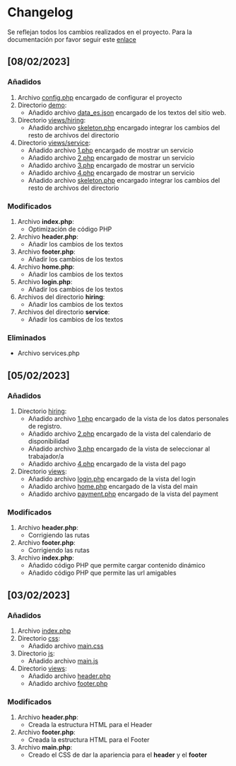 # Changelog

Se reflejan todos los cambios realizados en el proyecto. Para la documentación por favor seguir este [enlace](README.md) 

## [08/02/2023]

### Añadidos 
1. Archivo [config.php](config.php) encargado de configurar el proyecto
2. Directorio [demo](./demo/):
    -   Añadido archivo [data_es.json](./demo/data_es.json) encargado de los textos del sitio web.
3. Directorio [views/hiring](./views/hiring/):
    -   Añadido archivo [skeleton.php](./views/hiring/skeleton.php) encargado integrar los cambios del resto de archivos del directorio
4. Directorio [views/service](./views/service):
    -   Añadido archivo [1.php](./views/service/1.php) encargado de mostrar un servicio
    -   Añadido archivo [2.php](./views/service/2.php) encargado de mostrar un servicio
    -   Añadido archivo [3.php](./views/service/3.php) encargado de mostrar un servicio
    -   Añadido archivo [4.php](./views/service/4.php) encargado de mostrar un servicio
    -   Añadido archivo [skeleton.php](./views/service/skeleton.php) encargado integrar los cambios del resto de archivos del directorio

### Modificados 
1. Archivo **index.php**:
    - Optimización de código PHP
2. Archivo **header.php**:
    - Añadir los cambios de los textos
3. Archivo **footer.php**:
    - Añadir los cambios de los textos
4. Archivo **home.php**:
    - Añadir los cambios de los textos
5. Archivo **login.php**:
    - Añadir los cambios de los textos
5. Archivos del directorio **hiring**:
    - Añadir los cambios de los textos
5. Archivos del directorio **service**:
    - Añadir los cambios de los textos

### Eliminados

* Archivo services.php

## [05/02/2023]

### Añadidos 
1. Directorio [hiring](./views/hiring):
    -   Añadido archivo [1.php](./views/hiring/1.php) encargado de la vista de los datos personales de registro.
    -   Añadido archivo [2.php](./views/hiring/2.php) encargado de la vista del calendario de disponibilidad
    -   Añadido archivo [3.php](./views/hiring/3.php) encargado de la vista de seleccionar al trabajador/a
    -   Añadido archivo [4.php](./views/hiring/4.php) encargado de la vista del pago
2. Directorio [views](./views):
    -   Añadido archivo [login.php](./views/login.php) encargado de la vista del login
    -   Añadido archivo [home.php](./views/home.php) encargado de la vista del main
    -   Añadido archivo [payment.php](./views/payment.php) encargado de la vista del payment

### Modificados 
1. Archivo **header.php**:
    - Corrigiendo las rutas
2. Archivo **footer.php**:
    - Corrigiendo las rutas
3. Archivo **index.php**:
    - Añadido código PHP que permite cargar contenido dinámico
    - Añadido código PHP que permite las url amigables

## [03/02/2023]

### Añadidos 
1. Archivo [index.php](./index.php)
2. Directorio [css](./assets/css/):
    - Añadido archivo [main.css](./assets/css/main.css)
3. Directorio [js](./assets/js/):
    - Añadido archivo [main.js](./assets/js/main.js)
4. Directorio [views](./views/):
    - Añadido archivo [header.php](./views/header.php)
    - Añadido archivo [footer.php](./views/footer.php)

### Modificados 
1. Archivo **header.php**:
    - Creada la estructura HTML para el Header
2. Archivo **footer.php**:
    - Creada la estructura HTML para el Footer
3. Archivo **main.php**:
    - Creado el CSS de dar la apariencia para el **header** y el **footer**
